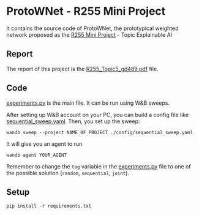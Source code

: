 # ProtoWNet - R255 Mini Project

It contains the source code of ProtoWNet, the prototypical weighted network proposed as the [R255 Mini Project](https://www.cl.cam.ac.uk/teaching/2223/R255/) - Topic Explainable AI

## Report 

The report of this project is the [R255_Topic5_gd489.pdf](R255_Topic5_gd489.pdf) file.

## Code

[experiments.py](./experiments/experiments.py) is the main file.
It can be run using W&B sweeps. 

After setting up W&B account on your PC, you can build a config file like [sequential_sweep.yaml](.experiments/config/sequential_sweep.yaml).
Then, you set up the sweep:

```
wandb sweep --project NAME_OF_PROJECT ./config/sequential_sweep.yaml
```

It will give you an agent to run

```
wandb agent YOUR_AGENT
```

Remember to change the ```tag``` variable in the [experiments.py](./experiments/experiments.py) file to one of the possible solution (```random```, ```sequential```, ```joint```).

## Setup

```
pip install -r requirements.txt
```
